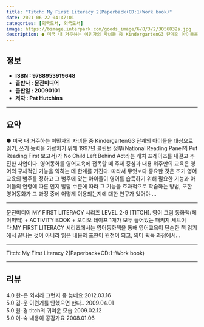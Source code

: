 ```yaml
---
title: "Titch: My First Literacy 2(Paperback+CD:1+Work book)"
date: 2021-06-22 04:47:01
categories: [외국도서, 외국도서]
image: https://bimage.interpark.com/goods_image/6/8/3/2/3056832s.jpg
description: ● 미국 내 거주하는 이민자의 자녀들 중 KindergartenG3 단계의 아이들을 대상으로 읽기, 쓰기 능력을 가르치기 위해 1997년 클린턴 정부(National Reading Panel의 Put Reading First 보고서)가 No Child Left Behind Act라는
---
```


## **정보**

- **ISBN : 9788953919648**
- **출판사 : 문진미디어**
- **출판일 : 20090101**
- **저자 : Pat Hutchins**

------



## **요약**

●  미국 내 거주하는 이민자의 자녀들 중 KindergartenG3 단계의 아이들을 대상으로 읽기, 쓰기 능력을 가르치기 위해 1997년 클린턴 정부(National Reading Panel의 Put Reading First 보고서)가 No Child Left Behind Act라는 캐치 프레이즈를 내걸고 추진한 사업이다. 영어동화를 영어교육에 접목할 때 주제 중심과 내용 위주만의 교육은 영어의 구체적인 기능을 익히는 데 한계를 가진다. 따라서 무엇보다 중요한 것은 조기 영어교육의 범주를 정하고 그 범주에 있는 아이들이 영어를 습득하기 위해 필요한 기능과 아이들의 연령에 따른 인지 발달 수준에 따라 그 기능을 효과적으로 학습하는 방법, 또한 영어동화가 그 과정 중에 어떻게 이용되는지에 대한 연구가 있어야 ...

------

문진미디어 MY FIRST LITERACY 시리즈 LEVEL 2-9 [TITCH]. 영어 그림 동화책(페이퍼백) + ACTIVITY BOOK + 오디오 테이프 1개가 모두 들어있는 패키지 세트이다.MY FIRST LITERACY 시리즈에서는 영어동화책을 통해 영어교육이 단순한 책 읽기에서 끝나는 것이 아니라 읽은 내용의 표현이 원천이 되고, 의미 획득 과정에서... 

------


Titch: My First Literacy 2(Paperback+CD:1+Work book) 

------


## **리뷰** 

4.0 한-은 외서라 그런지 좀 늦네요 2012.03.16 <br/>5.0 김-운 이런거를 안했으면 한다.. 2009.04.01 <br/>5.0 원-경 titch의 귀여운 모습 2009.02.12 <br/>5.0 이-숙 내용이 공감가요 2008.01.06 <br/>